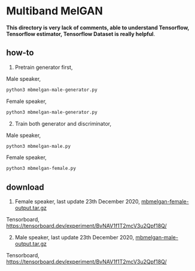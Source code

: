# Multiband MelGAN

**This directory is very lack of comments, able to understand Tensorflow, Tensorflow estimator, Tensorflow Dataset is really helpful**.

## how-to

1. Pretrain generator first,

Male speaker,

```bash
python3 mbmelgan-male-generator.py
```

Female speaker,

```bash
python3 mbmelgan-male-generator.py
```

2. Train both generator and discriminator,

Male speaker,

```bash
python3 mbmelgan-male.py
```

Female speaker,

```bash
python3 mbmelgan-female.py
```

## download

1. Female speaker, last update 23th December 2020, [mbmelgan-female-output.tar.gz](https://f000.backblazeb2.com/file/malaya-speech-model/pretrained/mbmelgan-female-output.tar.gz)

Tensorboard, https://tensorboard.dev/experiment/BvNAV1f1T2mcV3u2Qpf18Q/

2. Male speaker, last update 23th December 2020, [mbmelgan-male-output.tar.gz](https://f000.backblazeb2.com/file/malaya-speech-model/pretrained/mbmelgan-male-output.tar.gz)

Tensorboard, https://tensorboard.dev/experiment/BvNAV1f1T2mcV3u2Qpf18Q/